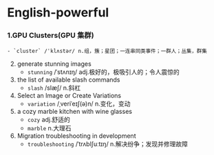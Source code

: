 # English-powerful

### 1.GPU Clusters(GPU 集群)
    - `cluster` /ˈklʌstər/ n.组，簇；星团；一连串同类事件；一群人；丛集，群集
2. generate stunning images
    - `stunning` /ˈstʌnɪŋ/ adj.极好的，极吸引人的；令人震惊的
3. the list of available slash commands
    - `slash` /slæʃ/ n.斜杠
4. Select an Image or Create Variations
    - `variation` /ˌveriˈeɪʃ(ə)n/ n.变化，变动
5. a cozy marble kitchen with wine glasses
    - `cozy` adj.舒适的
    - `marble` n.大理石
6. Migration troubleshooting in development
    - `troubleshooting` /ˈtrʌblʃuːtɪŋ/ n.解决纷争；发现并修理故障

